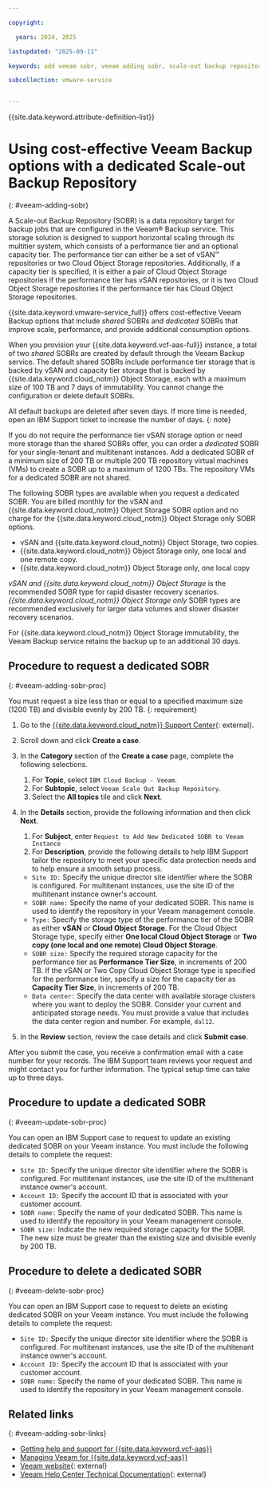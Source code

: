 ```yaml
---

copyright:

  years: 2024, 2025

lastupdated: "2025-09-11"

keywords: add veeam sobr, veeam adding sobr, scale-out backup repository

subcollection: vmware-service


---
```


{{site.data.keyword.attribute-definition-list}}

# Using cost-effective Veeam Backup options with a dedicated Scale-out Backup Repository 
{: #veeam-adding-sobr}

A Scale-out Backup Repository (SOBR) is a data repository target for backup jobs that are configured in the Veeam® Backup service. This storage solution is designed to support horizontal scaling through its multitier system, which consists of a performance tier and an optional capacity tier. The performance tier can either be a set of vSAN™ repositories or two Cloud Object Storage repositories. Additionally, if a capacity tier is specified, it is either a pair of Cloud Object Storage repositories if the performance tier has vSAN repositories, or it is two Cloud Object Storage repositories if the performance tier has Cloud Object Storage repositories.

{{site.data.keyword.vmware-service_full}} offers cost-effective Veeam Backup options that include *shared* SOBRs and *dedicated* SOBRs that improve scale, performance, and provide additional consumption options.

When you provision your {{site.data.keyword.vcf-aas-full}} instance, a total of two *shared* SOBRs are created by default through the Veeam Backup service. The default shared SOBRs include performance tier storage that is backed by vSAN and capacity tier storage that is backed by {{site.data.keyword.cloud_notm}} Object Storage, each with a maximum size of 100 TB and 7 days of immutability. You cannot change the configuration or delete default SOBRs.

All default backups are deleted after seven days. If more time is needed, open an IBM Support ticket to increase the number of days.
{: note}

If you do not require the performance tier vSAN storage option or need more storage than the shared SOBRs offer, you can order a *dedicated* SOBR for your single-tenant and multitenant instances. Add a dedicated SOBR of a minimum size of 200 TB or multiple 200 TB repository virtual machines (VMs) to create a SOBR up to a maximum of 1200 TBs. The repository VMs for a dedicated SOBR are not shared.

The following SOBR types are available when you request a dedicated SOBR. You are billed monthly for the vSAN and {{site.data.keyword.cloud_notm}} Object Storage SOBR option and no charge for the {{site.data.keyword.cloud_notm}} Object Storage only SOBR options.

* vSAN and {{site.data.keyword.cloud_notm}} Object Storage, two copies.
* {{site.data.keyword.cloud_notm}} Object Storage only, one local and one remote copy.
* {{site.data.keyword.cloud_notm}} Object Storage only, one local copy

*vSAN and {{site.data.keyword.cloud_notm}} Object Storage* is the recommended SOBR type for rapid disaster recovery scenarios. *{{site.data.keyword.cloud_notm}} Object Storage only* SOBR types are recommended exclusively for larger data volumes and slower disaster recovery scenarios.

For {{site.data.keyword.cloud_notm}} Object Storage immutability, the Veeam Backup service retains the backup up to an additional 30 days.



## Procedure to request a dedicated SOBR
{: #veeam-adding-sobr-proc}

You must request a size less than or equal to a specified maximum size (1200 TB) and divisible evenly by 200 TB.
{: requirement}

1. Go to the [{{site.data.keyword.cloud_notm}} Support Center](https://cloud.ibm.com/unifiedsupport/supportcenter){: external}.
2. Scroll down and click **Create a case**.
3. In the **Category** section of the **Create a case** page, complete the following selections.
    1. For **Topic**, select `IBM Cloud Backup - Veeam`.
    2. For **Subtopic**, select `Veeam Scale Out Backup Repository`.
    3. Select the **All topics** tile and click **Next**.
4. In the **Details** section, provide the following information and then click **Next**.
    1. For **Subject**, enter `Request to Add New Dedicated SOBR to Veeam Instance`
    2. For **Description**, provide the following details to help IBM Support tailor the repository to meet your specific data protection needs and to help ensure a smooth setup process.

    * `Site ID:` Specify the unique director site identifier where the SOBR is configured. For multitenant instances, use the site ID of the multitenant instance owner's account.
    * `SOBR name:` Specify the name of your dedicated SOBR. This name is used to identify the repository in your Veeam management console.
    * `Type:` Specify the storage type of the performance tier of the SOBR as either **vSAN** or **Cloud Object Storage**. For the Cloud Object Storage type, specify either **One local Cloud Object Storage** or **Two copy (one local and one remote) Cloud Object Storage**.
    * `SOBR size:` Specify the required storage capacity for the performance tier as **Performance Tier Size**, in increments of 200 TB. If the vSAN or Two Copy Cloud Object Storage type is specified for the performance tier, specify a size for the capacity tier as **Capacity Tier Size**, in increments of 200 TB.
    * `Data center:` Specify the data center with available storage clusters where you want to deploy the SOBR. Consider your current and anticipated storage needs. You must provide a value that includes the data center region and number. For example, `dal12`.

5. In the **Review** section, review the case details and click **Submit case**.

After you submit the case, you receive a confirmation email with a case number for your records. The IBM Support team reviews your request and might contact you for further information. The typical setup time can take up to three days.

## Procedure to update a dedicated SOBR
{: #veeam-update-sobr-proc}

You can open an IBM Support case to request to update an existing dedicated SOBR on your Veeam instance. You must include the following details to complete the request:

* `Site ID:` Specify the unique director site identifier where the SOBR is configured. For multitenant instances, use the site ID of the multitenant instance owner's account.
* `Account ID:` Specify the account ID that is associated with your customer account.
* `SOBR name:` Specify the name of your dedicated SOBR. This name is used to identify the repository in your Veeam management console.
* `SOBR size:` Indicate the new required storage capacity for the SOBR. The new size must be greater than the existing size and divisible evenly by 200 TB.

## Procedure to delete a dedicated SOBR
{: #veeam-delete-sobr-proc}

You can open an IBM Support case to request to delete an existing dedicated SOBR on your Veeam instance. You must include the following details to complete the request:

* `Site ID:` Specify the unique director site identifier where the SOBR is configured. For multitenant instances, use the site ID of the multitenant instance owner's account.
* `Account ID:` Specify the account ID that is associated with your customer account.
* `SOBR name:` Specify the name of your dedicated SOBR. This name is used to identify the repository in your Veeam management console.

## Related links
{: #veeam-adding-sobr-links}

* [Getting help and support for {{site.data.keyword.vcf-aas}}](/docs/vmware-service?topic=vmware-service-support)
* [Managing Veeam for {{site.data.keyword.vcf-aas}}](/docs/vmware-service?topic=vmware-service-tenant-veeam)
* [Veeam website](https://www.veeam.com/){: external}
* [Veeam Help Center Technical Documentation](https://helpcenter.veeam.com/){: external}
